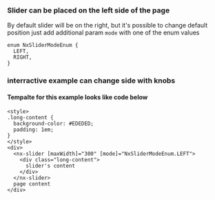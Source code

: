 ### Slider can be placed on the left side of the page

By default slider will be on the right, but it's possible to change default position
just add additional param `mode` with one of the enum values

```
enum NxSliderModeEnum {
  LEFT,
  RIGHT,
}
```

### interractive example can change side with knobs

#### Tempalte for this example looks like code below

```
<style>
.long-content {
  background-color: #EDEDED;
  padding: 1em;
}
</style>
<div>
  <nx-slider [maxWidth]="300" [mode]="NxSliderModeEnum.LEFT">
    <div class="long-content">
      slider's content
    </div>
  </nx-slider>
  page content
</div>
```
